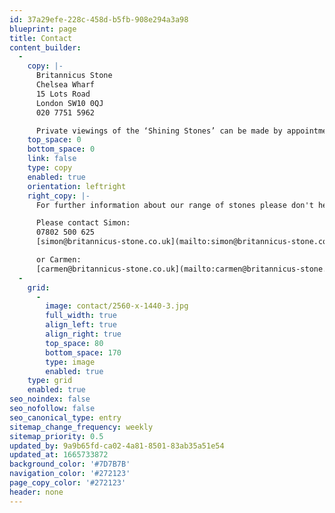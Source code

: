 ```yaml
---
id: 37a29efe-228c-458d-b5fb-908e294a3a98
blueprint: page
title: Contact
content_builder:
  -
    copy: |-
      Britannicus Stone
      Chelsea Wharf
      15 Lots Road
      London SW10 0QJ
      020 7751 5962

      Private viewings of the ‘Shining Stones’ can be made by appointment at our showroom situated off the King’s Road.
    top_space: 0
    bottom_space: 0
    link: false
    type: copy
    enabled: true
    orientation: leftright
    right_copy: |-
      For further information about our range of stones please don't hesitate to get in touch.

      Please contact Simon:
      07802 500 625
      [simon@britannicus-stone.co.uk](mailto:simon@britannicus-stone.co.uk)

      or Carmen:
      [carmen@britannicus-stone.co.uk](mailto:carmen@britannicus-stone.co.uk)
  -
    grid:
      -
        image: contact/2560-x-1440-3.jpg
        full_width: true
        align_left: true
        align_right: true
        top_space: 80
        bottom_space: 170
        type: image
        enabled: true
    type: grid
    enabled: true
seo_noindex: false
seo_nofollow: false
seo_canonical_type: entry
sitemap_change_frequency: weekly
sitemap_priority: 0.5
updated_by: 9a9b65fd-ca02-4a81-8501-83ab35a51e54
updated_at: 1665733872
background_color: '#7D7B7B'
navigation_color: '#272123'
page_copy_color: '#272123'
header: none
---
```

